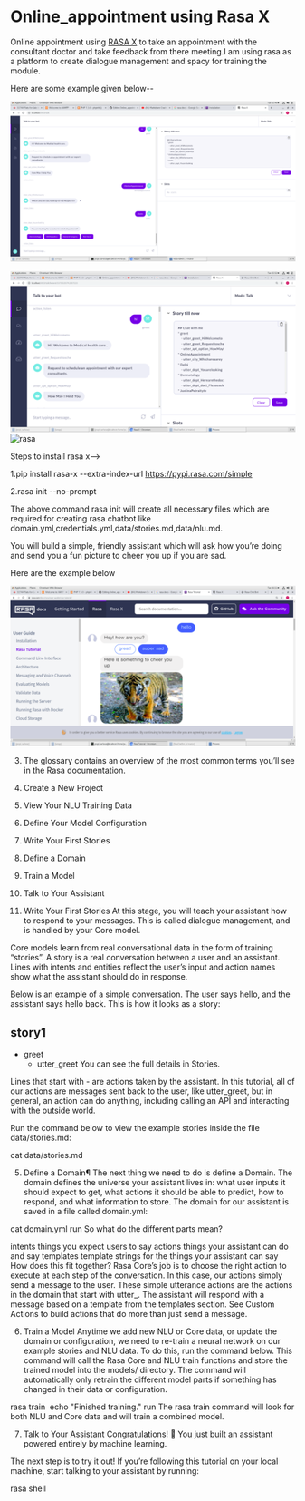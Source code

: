# Online_appointment using Rasa X
Online appointment using [RASA X](https://rasa.com/docs/rasa/user-guide/installation/) to take an appointment with the consultant doctor and take feedback from there meeting.I am using  rasa as a platform to create dialogue management and spacy for training the module.

Here are some example given below--

![screenshot](https://github.com/MohammadSarfaraz/Online_appointment/blob/master/Screenshot%20from%202019-11-12%2015-40-52.png)

![Markdown logo](https://github.com/MohammadSarfaraz/Online_appointment/blob/master/Screenshot%20from%202019-11-12%2015-52-32.png)
![rasa](https://miro.medium.com/max/2400/1*Bs0JvC6bmiwrC7we49-tjw.png)


Steps to install rasa x-->

1.pip install rasa-x --extra-index-url https://pypi.rasa.com/simple


2.rasa init --no-prompt

The above command rasa init will create all necessary files which are required for creating rasa chatbot like domain.yml,credentials.yml,data/stories.md,data/nlu.md.

You will build a simple, friendly assistant which will ask how you’re doing and send you a fun picture to cheer you up if you are sad.

Here are the example below 
     
 ![Markdown logo](https://github.com/MohammadSarfaraz/Online_appointment/blob/master/Screenshot%20from%202019-11-12%2016-11-42.png)

3. The glossary contains an overview of the most common terms you’ll see in the Rasa documentation.

1. Create a New Project
2. View Your NLU Training Data
3. Define Your Model Configuration
4. Write Your First Stories
5. Define a Domain
6. Train a Model
7. Talk to Your Assistant

4. Write Your First Stories
At this stage, you will teach your assistant how to respond to your messages. This is called dialogue management, and is handled by your Core model.

Core models learn from real conversational data in the form of training “stories”. A story is a real conversation between a user and an assistant. Lines with intents and entities reflect the user’s input and action names show what the assistant should do in response.

Below is an example of a simple conversation. The user says hello, and the assistant says hello back. This is how it looks as a story:

## story1
* greet
   - utter_greet
You can see the full details in Stories.

Lines that start with - are actions taken by the assistant. In this tutorial, all of our actions are messages sent back to the user, like utter_greet, but in general, an action can do anything, including calling an API and interacting with the outside world.

Run the command below to view the example stories inside the file data/stories.md:

cat data/stories.md

5. Define a Domain¶
The next thing we need to do is define a Domain. The domain defines the universe your assistant lives in: what user inputs it should expect to get, what actions it should be able to predict, how to respond, and what information to store. The domain for our assistant is saved in a file called domain.yml:

cat domain.yml
run
So what do the different parts mean?

intents	things you expect users to say
actions	things your assistant can do and say
templates	template strings for the things your assistant can say
How does this fit together? Rasa Core’s job is to choose the right action to execute at each step of the conversation. In this case, our actions simply send a message to the user. These simple utterance actions are the actions in the domain that start with utter_. The assistant will respond with a message based on a template from the templates section. See Custom Actions to build actions that do more than just send a message.

6. Train a Model
Anytime we add new NLU or Core data, or update the domain or configuration, we need to re-train a neural network on our example stories and NLU data. To do this, run the command below. This command will call the Rasa Core and NLU train functions and store the trained model into the models/ directory. The command will automatically only retrain the different model parts if something has changed in their data or configuration.

rasa train
​
echo "Finished training."
run
The rasa train command will look for both NLU and Core data and will train a combined model.

7. Talk to Your Assistant
Congratulations! 🚀 You just built an assistant powered entirely by machine learning.

The next step is to try it out! If you’re following this tutorial on your local machine, start talking to your assistant by running:

rasa shell

